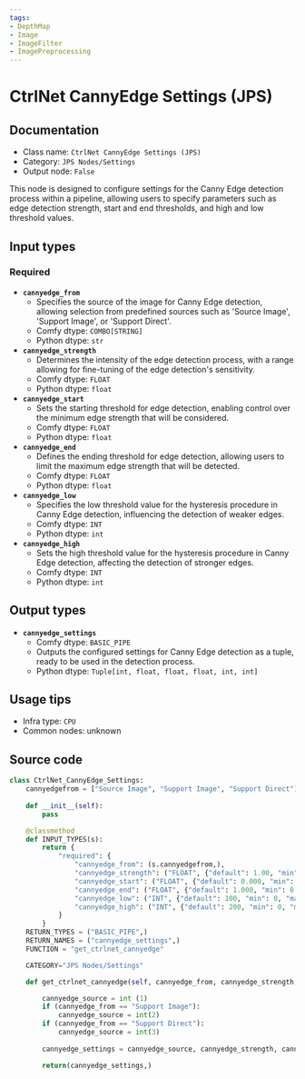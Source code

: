```yaml
---
tags:
- DepthMap
- Image
- ImageFilter
- ImagePreprocessing
---
```


# CtrlNet CannyEdge Settings (JPS)
## Documentation
- Class name: `CtrlNet CannyEdge Settings (JPS)`
- Category: `JPS Nodes/Settings`
- Output node: `False`

This node is designed to configure settings for the Canny Edge detection process within a pipeline, allowing users to specify parameters such as edge detection strength, start and end thresholds, and high and low threshold values.
## Input types
### Required
- **`cannyedge_from`**
    - Specifies the source of the image for Canny Edge detection, allowing selection from predefined sources such as 'Source Image', 'Support Image', or 'Support Direct'.
    - Comfy dtype: `COMBO[STRING]`
    - Python dtype: `str`
- **`cannyedge_strength`**
    - Determines the intensity of the edge detection process, with a range allowing for fine-tuning of the edge detection's sensitivity.
    - Comfy dtype: `FLOAT`
    - Python dtype: `float`
- **`cannyedge_start`**
    - Sets the starting threshold for edge detection, enabling control over the minimum edge strength that will be considered.
    - Comfy dtype: `FLOAT`
    - Python dtype: `float`
- **`cannyedge_end`**
    - Defines the ending threshold for edge detection, allowing users to limit the maximum edge strength that will be detected.
    - Comfy dtype: `FLOAT`
    - Python dtype: `float`
- **`cannyedge_low`**
    - Specifies the low threshold value for the hysteresis procedure in Canny Edge detection, influencing the detection of weaker edges.
    - Comfy dtype: `INT`
    - Python dtype: `int`
- **`cannyedge_high`**
    - Sets the high threshold value for the hysteresis procedure in Canny Edge detection, affecting the detection of stronger edges.
    - Comfy dtype: `INT`
    - Python dtype: `int`
## Output types
- **`cannyedge_settings`**
    - Comfy dtype: `BASIC_PIPE`
    - Outputs the configured settings for Canny Edge detection as a tuple, ready to be used in the detection process.
    - Python dtype: `Tuple[int, float, float, float, int, int]`
## Usage tips
- Infra type: `CPU`
- Common nodes: unknown


## Source code
```python
class CtrlNet_CannyEdge_Settings:
    cannyedgefrom = ["Source Image", "Support Image", "Support Direct"]
    
    def __init__(self):
        pass

    @classmethod
    def INPUT_TYPES(s):
        return {
            "required": {
                "cannyedge_from": (s.cannyedgefrom,),
                "cannyedge_strength": ("FLOAT", {"default": 1.00, "min": 0.00, "max": 10.00, "step": 0.10}),
                "cannyedge_start": ("FLOAT", {"default": 0.000, "min": 0.000, "max": 1.000, "step": 0.05}),
                "cannyedge_end": ("FLOAT", {"default": 1.000, "min": 0.000, "max": 1.000, "step": 0.05}),
                "cannyedge_low": ("INT", {"default": 100, "min": 0, "max": 255, "step": 1}),
                "cannyedge_high": ("INT", {"default": 200, "min": 0, "max": 255, "step": 1}),
            }   
        }
    RETURN_TYPES = ("BASIC_PIPE",) 
    RETURN_NAMES = ("cannyedge_settings",)
    FUNCTION = "get_ctrlnet_cannyedge"

    CATEGORY="JPS Nodes/Settings"

    def get_ctrlnet_cannyedge(self, cannyedge_from, cannyedge_strength, cannyedge_start, cannyedge_end, cannyedge_low, cannyedge_high):

        cannyedge_source = int (1)
        if (cannyedge_from == "Support Image"):
            cannyedge_source = int(2)
        if (cannyedge_from == "Support Direct"):
            cannyedge_source = int(3)
        
        cannyedge_settings = cannyedge_source, cannyedge_strength, cannyedge_start, cannyedge_end, cannyedge_low, cannyedge_high

        return(cannyedge_settings,)

```
